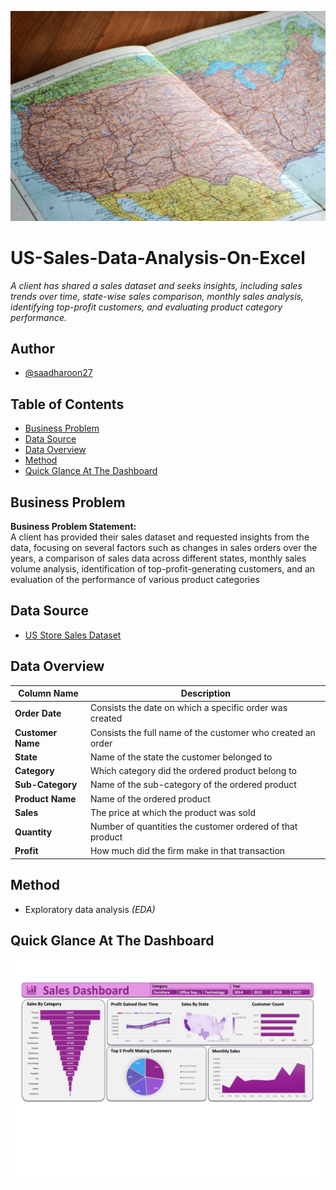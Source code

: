 ![banner](Assets/Banner.jpg)

# US-Sales-Data-Analysis-On-Excel
_A client has shared a sales dataset and seeks insights, including sales trends over time, state-wise sales comparison, monthly sales analysis, identifying top-profit customers, and evaluating product category performance._

## Author
- [@saadharoon27](https://github.com/saadharoon27)

## Table of Contents
- [Business Problem](#business-problem)
- [Data Source](#data-source)
- [Data Overview](#data-overview)
- [Method](#method)
- [Quick Glance At The Dashboard](#quick-glance-at-the-dashboard)

## Business Problem
**Business Problem Statement:** <br>
A client has provided their sales dataset and requested insights from the data, focusing on several factors such as changes in sales orders over the years, a comparison of sales data across different states, monthly sales volume analysis, identification of top-profit-generating customers, and an evaluation of the performance of various product categories

## Data Source
- [US Store Sales Dataset](https://www.kaggle.com/datasets/saadharoon27/us-store-sales-dataset)

## Data Overview
| **Column Name**     	            | **Description**     |
|-------------------	              |------------------	  |
| **Order Date**     	              | Consists the date on which a specific order was created |
| **Customer Name**    	            | Consists the full name of the customer who created an order|
| **State**               	        | Name of the state the customer belonged to|
| **Category**     	                | Which category did the ordered product belong to |
| **Sub-Category**    	            | Name of the sub-category of the ordered product|
| **Product Name**               	  | Name of the ordered product|
| **Sales**     	                  | The price at which the product was sold|
| **Quantity**    	                | Number of quantities the customer ordered of that product|
| **Profit**               	        | How much did the firm make in that transaction|

## Method
- Exploratory data analysis _(EDA)_

## Quick Glance At The Dashboard
![dashboard](Assets/Glance.png)
